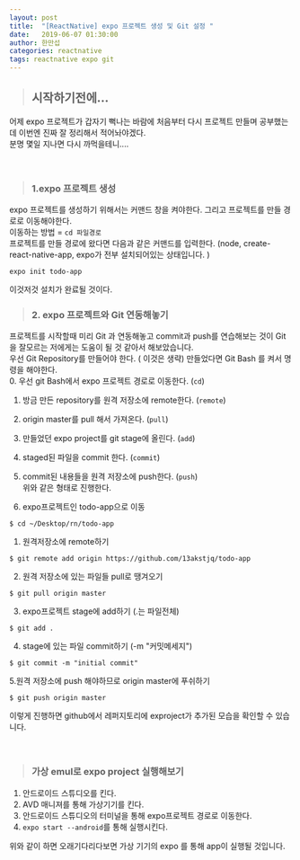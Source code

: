 ```yaml
---
layout: post
title:  "[ReactNative] expo 프로젝트 생성 및 Git 설정 "
date:   2019-06-07 01:30:00
author: 한만섭
categories: reactnative
tags: reactnative expo git 
---
```




> ## 시작하기전에...
어제 expo 프로젝트가 갑자기 뻑나는 바람에 처음부터 다시 프로젝트 만들며 공부했는데 이번엔 진짜 잘 정리해서 적어놔야겠다.  
분명 몇일 지나면 다시 까먹을테니....  

　  

> ### 1.expo 프로젝트 생성 
expo 프로젝트를 생성하기 위해서는 커맨드 창을 켜야한다. 그리고 프로젝트를 만들 경로로 이동해야한다.  
이동하는 방법 =  `cd 파일경로`  
프로젝트를 만들 경로에 왔다면 다음과 같은 커맨드를 입력한다. (node, create-react-native-app, expo가 전부 설치되어있는 상태입니다. )  
```
expo init todo-app
```
이것저것 설치가 완료될 것이다.  

> ### 2. expo 프로젝트와 Git 연동해놓기  
프로젝트를 시작할때 미리 Git 과 연동해놓고 commit과 push를 연습해보는 것이 Git을 잘모르는 저에게는 도움이 될 것 같아서 해보았습니다.  
우선 Git Repository를 만들어야 한다.  ( 이것은 생략) 
만들었다면 Git Bash 를 켜서 명령을 해야한다.  
0. 우선 git Bash에서 expo 프로젝트 경로로 이동한다. (`cd`)
1. 방금 만든 repository를 원격 저장소에 remote한다. (`remote`)
2. origin master를 pull 해서 가져온다. (`pull`)
3. 만들었던 expo project를 git stage에 올린다. (`add`)
4. staged된 파일을 commit 한다. (`commit`)
5. commit된 내용들을 원격 저장소에 push한다. (`push`)  
위와 같은 형태로 진행한다.

0. expo프로젝트인 todo-app으로 이동
```
$ cd ~/Desktop/rn/todo-app
```

1. 원격저장소에 remote하기 
```
$ git remote add origin https://github.com/13akstjq/todo-app
```

2. 원격 저장소에 있는 파일들 pull로 땡겨오기 
```
$ git pull origin master
```

3. expo프로젝트 stage에 add하기 (.는 파일전체)
```
$ git add .
```

4. stage에 있는 파일 commit하기 (-m "커밋메세지")
```
$ git commit -m "initial commit"
```

5.원격 저장소에 push 해야하므로 origin master에 푸쉬하기 
```
$ git push origin master
```


이렇게 진행하면 github에서 레퍼지토리에 exproject가 추가된 모습을 확인할 수 있습니다.  

　  

<script async src="https://pagead2.googlesyndication.com/pagead/js/adsbygoogle.js"></script>
<!-- displayAd -->
<ins class="adsbygoogle"
     style="display:block"
     data-ad-client="ca-pub-4877378276818686"
     data-ad-slot="2489269721"
     data-ad-format="auto"
     data-full-width-responsive="true"></ins>
<script>
     (adsbygoogle = window.adsbygoogle || []).push({});
</script>




> ### 가상 emul로 expo project 실행해보기 
1. 안드로이드 스튜디오를 킨다.  
2. AVD 매니져를 통해 가상기기를 킨다.  
3. 안드로이드 스튜디오의 터미널을 통해 expo프로젝트 경로로 이동한다.  
4. `expo start --android`를 통해 실행시킨다.  

위와 같이 하면 오래기다리다보면 가상 기기의 expo 를 통해 app이 실행될 것입니다. 
